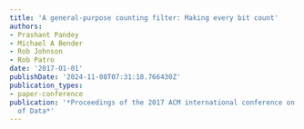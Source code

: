 ```yaml
---
title: 'A general-purpose counting filter: Making every bit count'
authors:
- Prashant Pandey
- Michael A Bender
- Rob Johnson
- Rob Patro
date: '2017-01-01'
publishDate: '2024-11-08T07:31:18.766430Z'
publication_types:
- paper-conference
publication: '*Proceedings of the 2017 ACM international conference on Management
  of Data*'
---
```

